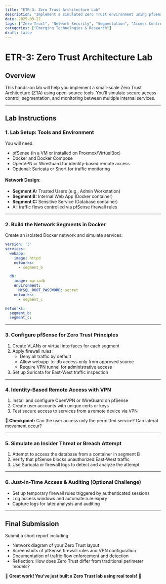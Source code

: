 ```yaml
---
title: "ETR-3: Zero Trust Architecture Lab"
description: "Implement a simulated Zero Trust environment using pfSense, Docker, and VPN tools to model identity-aware access and traffic segmentation."
date: 2025-03-22
tags: ["Zero Trust", "Network Security", "Segmentation", "Access Control"]
categories: ["Emerging Technologies & Research"]
draft: false
---
```


# ETR-3: Zero Trust Architecture Lab

## **Overview**
This hands-on lab will help you implement a small-scale Zero Trust Architecture (ZTA) using open-source tools. You’ll simulate secure access control, segmentation, and monitoring between multiple internal services.

---

## **Lab Instructions**

### **1. Lab Setup: Tools and Environment**
You will need:
- pfSense (in a VM or installed on Proxmox/VirtualBox)
- Docker and Docker Compose
- OpenVPN or WireGuard for identity-based remote access
- Optional: Suricata or Snort for traffic monitoring

#### **Network Design:**
- **Segment A:** Trusted Users (e.g., Admin Workstation)
- **Segment B:** Internal Web App (Docker container)
- **Segment C:** Sensitive Service (Database container)
- All traffic flows controlled via pfSense firewall rules

---

### **2. Build the Network Segments in Docker**
Create an isolated Docker network and simulate services:
```yaml
version: '3'
services:
  webapp:
    image: httpd
    networks:
      - segment_b

  db:
    image: mariadb
    environment:
      MYSQL_ROOT_PASSWORD: secret
    networks:
      - segment_c

networks:
  segment_b:
  segment_c:
```

---

### **3. Configure pfSense for Zero Trust Principles**
1. Create VLANs or virtual interfaces for each segment
2. Apply firewall rules:
   - Deny all traffic by default
   - Allow webapp-to-db access only from approved source
   - Require VPN tunnel for administrative access
3. Set up Suricata for East-West traffic inspection

---

### **4. Identity-Based Remote Access with VPN**
1. Install and configure OpenVPN or WireGuard on pfSense
2. Create user accounts with unique certs or keys
3. Test secure access to services from a remote device via VPN

📝 **Checkpoint:** Can the user access only the permitted service? Can lateral movement occur?

---

### **5. Simulate an Insider Threat or Breach Attempt**
1. Attempt to access the database from a container in segment B
2. Verify that pfSense blocks unauthorized East-West traffic
3. Use Suricata or firewall logs to detect and analyze the attempt

---

### **6. Just-in-Time Access & Auditing (Optional Challenge)**
- Set up temporary firewall rules triggered by authenticated sessions
- Log access windows and automate rule expiry
- Capture logs for later analysis and auditing

---

## **Final Submission**
Submit a short report including:
- Network diagram of your Zero Trust layout
- Screenshots of pfSense firewall rules and VPN configuration
- Documentation of traffic flow enforcement and detection
- Reflection: How does Zero Trust differ from traditional perimeter models?

🚀 **Great work! You’ve just built a Zero Trust lab using real tools!** 🚀
